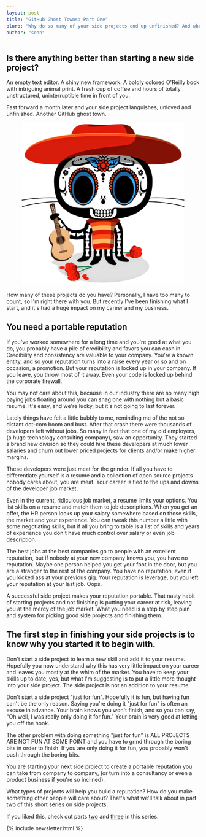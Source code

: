 ```yaml
---
layout: post
title: "GitHub Ghost Towns: Part One"
blurb: "Why do so many of your side projects end up unfinished? And when you do manage to finish one, nobody cares?"
author: "sean"
---
```


Is there anything better than starting a new side project?
------------------------------

An empty text editor. A shiny new framework. A boldly colored O'Reilly book with intriguing animal print. A fresh cup of coffee and hours of totally unstructured, uninterruptible time in front of you.

Fast forward a month later and your side project languishes, unloved and unfinished. Another GitHub ghost town.

<figure>
    <img src="/images/Octocat.png" />
</figure>

How many of these projects do you have? Personally, I have too many to count, so I'm right there with you. But recently I've been finishing what I start, and it's had a huge impact on my career and my business.

You need a portable reputation
------------------------------

If you've worked somewhere for a long time and you're good at what you do, you probably have a pile of credibility and favors you can cash in. Credibility and consistency are valuable to your company. You're a known entity, and so your reputation turns into a raise every year or so and on occasion, a promotion. But your reputation is locked up in your company. If you leave, you throw most of it away. Even your code is locked up behind the corporate firewall.

You may not care about this, because in our industry there are so many high paying jobs floating around you can snag one with nothing but a basic resume.  It's easy, and we're lucky, but it's not going to last forever.

Lately things have felt a little bubbly to me, reminding me of the not so distant dot-com boom and bust. After that crash there were thousands of developers left without jobs. So many in fact that one of my old employers, (a huge technology consulting company), saw an opportunity. They started a brand new division so they could hire these developers at much lower salaries and churn out lower priced projects for clients and/or make higher margins. 

These developers were just meat for the grinder. If all you have to differentiate yourself is a resume and a collection of open source projects nobody cares about, you are meat. Your career is tied to the ups and downs of the developer job market.

Even in the current, ridiculous job market, a resume limits your options. You list skills on a resume and match them to job descriptions. When you get an offer, the HR person looks up your salary somewhere based on those skills, the market and your experience. You can tweak this number a little with some negotiating skills, but if all you bring to table is a list of skills and years of experience you don't have much control over salary or even job description.

The best jobs at the best companies go to people with an excellent reputation, but if nobody at your new company knows you, you have no reputation. Maybe one person helped you get your foot in the door, but you are a stranger to the rest of the company. You have no reputation, even if you kicked ass at your previous gig. Your reputation is leverage, but you left your reputation at your last job. Oops.

A successful side project makes your reputation portable. That nasty habit of starting projects and not finishing is putting your career at risk, leaving you at the mercy of the job market. What you need is a step by step plan and system for picking good side projects and finishing them.

The first step in finishing your side projects is to know why you started it to begin with.
------------------------------

Don't start a side project to learn a new skill and add it to your resume. Hopefully you now understand why this has very little impact on your career and leaves you mostly at the whim of the market. You have to keep your skills up to date, yes, but what I'm suggesting is to put a little more thought into your side project. The side project is not an addition to your resume.

Don't start a side project "just for fun". Hopefully it is fun, but having fun can't be the only reason. Saying you're doing it "just for fun" is often an excuse in advance. Your brain knows you won't finish, and so you can say, "Oh well, I was really only doing it for fun." Your brain is very good at letting you off the hook.

The other problem with doing something "just for fun" is ALL PROJECTS ARE NOT FUN AT SOME POINT and you have to grind through the boring bits in order to finish. If you are only doing it for fun, you probably won't push through the boring bits.

You are starting your next side project to create a portable reputation you can take from company to company, (or turn into a consultancy or even a product business if you're so inclined).

What types of projects will help you build a reputation? How do you make something other people will care about? That's what we'll talk about in part two of this short series on side projects.

If you liked this, check out parts [two](/blog/2015/01/27/github-ghost-towns-2) and [three](/blog/2015/02/04/how-to-ship/) in this series.

{% include newsletter.html %}
